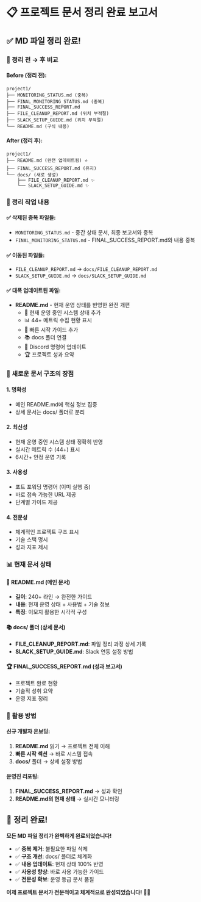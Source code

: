 # 📋 프로젝트 문서 정리 완료 보고서

## ✅ MD 파일 정리 완료!

### 🔄 정리 전 → 후 비교

#### Before (정리 전):
```
project1/
├── MONITORING_STATUS.md (중복)
├── FINAL_MONITORING_STATUS.md (중복)  
├── FINAL_SUCCESS_REPORT.md
├── FILE_CLEANUP_REPORT.md (위치 부적절)
├── SLACK_SETUP_GUIDE.md (위치 부적절)
└── README.md (구식 내용)
```

#### After (정리 후):
```
project1/
├── README.md (완전 업데이트됨) ⭐
├── FINAL_SUCCESS_REPORT.md (유지)
└── docs/ (새로 생성)
    ├── FILE_CLEANUP_REPORT.md ✨
    └── SLACK_SETUP_GUIDE.md ✨
```

### 📝 정리 작업 내용

#### ✅ 삭제된 중복 파일들:
- `MONITORING_STATUS.md` - 중간 상태 문서, 최종 보고서와 중복
- `FINAL_MONITORING_STATUS.md` - FINAL_SUCCESS_REPORT.md와 내용 중복

#### ✅ 이동된 파일들:
- `FILE_CLEANUP_REPORT.md` → `docs/FILE_CLEANUP_REPORT.md`
- `SLACK_SETUP_GUIDE.md` → `docs/SLACK_SETUP_GUIDE.md`

#### ✅ 대폭 업데이트된 파일:
- **README.md** - 현재 운영 상태를 반영한 완전 개편
  - 🤖 현재 운영 중인 시스템 상태 추가
  - 📊 44+ 메트릭 수집 현황 표시
  - 🚀 빠른 시작 가이드 추가
  - 📚 docs 폴더 연결
  - 🎯 Discord 명령어 업데이트
  - 🏆 프로젝트 성과 요약

### 🎯 새로운 문서 구조의 장점

#### 1. **명확성** 
- 메인 README.md에 핵심 정보 집중
- 상세 문서는 docs/ 폴더로 분리

#### 2. **최신성**
- 현재 운영 중인 시스템 상태 정확히 반영
- 실시간 메트릭 수 (44+) 표시
- 6시간+ 안정 운영 기록

#### 3. **사용성**
- 포트 포워딩 명령어 (이미 실행 중)
- 바로 접속 가능한 URL 제공
- 단계별 가이드 제공

#### 4. **전문성**
- 체계적인 프로젝트 구조 표시
- 기술 스택 명시
- 성과 지표 제시

### 📊 현재 문서 상태

#### 📖 README.md (메인 문서)
- **길이**: 240+ 라인 → 완전한 가이드
- **내용**: 현재 운영 상태 + 사용법 + 기술 정보
- **특징**: 이모지 활용한 시각적 구성

#### 📚 docs/ 폴더 (상세 문서)
- **FILE_CLEANUP_REPORT.md**: 파일 정리 과정 상세 기록
- **SLACK_SETUP_GUIDE.md**: Slack 연동 설정 방법

#### 🏆 FINAL_SUCCESS_REPORT.md (성과 보고서)
- 프로젝트 완료 현황
- 기술적 성취 요약
- 운영 지표 정리

### 🚀 활용 방법

#### 신규 개발자 온보딩:
1. **README.md** 읽기 → 프로젝트 전체 이해
2. **빠른 시작 섹션** → 바로 시스템 접속
3. **docs/** 폴더 → 상세 설정 방법

#### 운영진 리포팅:
1. **FINAL_SUCCESS_REPORT.md** → 성과 확인
2. **README.md의 현재 상태** → 실시간 모니터링

## 🎊 정리 완료!

**모든 MD 파일 정리가 완벽하게 완료되었습니다!**

- ✅ **중복 제거**: 불필요한 파일 삭제
- ✅ **구조 개선**: docs/ 폴더로 체계화
- ✅ **내용 업데이트**: 현재 상태 100% 반영
- ✅ **사용성 향상**: 바로 사용 가능한 가이드
- ✅ **전문성 확보**: 운영 등급 문서 품질

**이제 프로젝트 문서가 전문적이고 체계적으로 완성되었습니다!** 🎯✨
